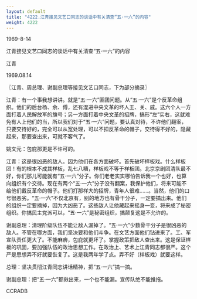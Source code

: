 ```yaml
---
layout: default
title: "4222.江青接见文艺口同志的谈话中有关清查“五·一六”的内容"
weight: 4222
---
```


1969-8-14

江青接见文艺口同志的谈话中有关清查“五·一六”的内容

江青

1969.08.14

〖江青、周总理、谢副总理等接见文艺口同志，下为部分摘录〗

江青：有一个事我想讲讲。就是“五·一六”匪团问题。从“五·一六”是个反革命组织。他们的后台杨、余、傅，还有混进中央文革的坏人王、关、戚。这六个人一方面打着人民解放军的旗号；另一方面打着中央文革的招牌，搞形“左”实右，这就难免有人上他们的当，所以我们对于“五·一六”问题，要认真对待，不许他们翻案，只要交待好的，完全可以从宽处理，可以不扣反革命的帽子，交待得不好的，隐藏起来，那要查出来，可就不客气了。

姚文元：包庇那更是不许可的。

江青：这是很凶恶的敌人。因为他们在各方面破坏。首先破坏样板戏。什么样板团！有的根本不成其样板，乱七八糟，样板戏不等于样板团。北京京剧团清队最不好，你们那儿可能就有“五·一六”分子。你们老老实实哪怕告诉我一个也好，也算向组织有个交待。现在有两个“五·一六”分子没有翻案，我保护他们，将来可能不给他们戴反革命的帽子。他们打那样大的招牌，青年人很难……。当然，他们的口号很恶劣。“五·一六”不仅北京有，别的地方也有骨干分子，一定要搞出来。他们的组织一定要摘掉，因为大凶恶了。这些敌人让他藏起来摇身—变，将来成了秘密组织。你搞民主党派可以，“五·一六”是秘密组织，搞颠复这是不允许的。

谢副总理：清理阶级队伍不能让敌人漏掉了。“五·一六”少数骨干分子是很凶恶的敌人。不管在哪方面，我们坚决要和他们斗争。在文艺方面他们钻进来了。工、军宣队责任更大了。不能麻痹，包庇就更坏了。掌握政策把敌人查出来。这是保证样板的巩固，要加强队伍的政治思想工作。在政治上、艺术上江青同志都很严。这个严是思想弄不好就要恢复了。这是我两年学了点。弄不好（样板戏）就要这样。

总理：坚决贯彻江青同志讲话精神，把“五·一六”搞一搞。

谢副总理：把“五·一六”都揪出来，一个也不能漏。宣传队绝不能推拖。

CCRADB

